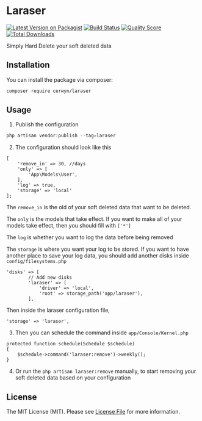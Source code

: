 # Laraser

[![Latest Version on Packagist](https://img.shields.io/packagist/v/cerwyn/laraser.svg?style=flat-square)](https://packagist.org/packages/cerwyn/laraser)
[![Build Status](https://img.shields.io/travis/cerwyn/laraser/master.svg?style=flat-square)](https://travis-ci.org/cerwyn/laraser)
[![Quality Score](https://img.shields.io/scrutinizer/g/cerwyn/laraser.svg?style=flat-square)](https://scrutinizer-ci.com/g/cerwyn/laraser)
[![Total Downloads](https://img.shields.io/packagist/dt/cerwyn/laraser.svg?style=flat-square)](https://packagist.org/packages/cerwyn/laraser)

Simply Hard Delete your soft deleted data

## Installation

You can install the package via composer:

```bash
composer require cerwyn/laraser
```

## Usage
1. Publish the configuration
``` php
php artisan vendor:publish --tag=laraser
```
2. The configuration should look like this
```
[
    'remove_in' => 30, //days
    'only' => [
        'App\Models\User',
    ],
    'log' => true,
    'storage' => 'local'
];
```
The ```remove_in``` is the old of your soft deleted data that want to be deleted.

The ```only``` is the models that take effect. If you want to make all of your models take effect, then you should fill with ```['*']```

The ```log``` is whether you want to log the data before being removed

The ```storage``` is where you want your log to be stored. If you want to have another place to save your log data, you should add another disks inside ```config/filesystems.php```
```
'disks' => [
        // Add new disks
        'laraser' => [
            'driver' => 'local',
            'root' => storage_path('app/laraser'),
        ],
```
Then inside the laraser configuration file, 
```
'storage' => 'laraser',
```
3. Then you can schedule the command inside ```app/Console/Kernel.php```
```
protected function schedule(Schedule $schedule)
{
    $schedule->command('laraser:remove')->weekly();
}
```
4. Or run the ```php artisan laraser:remove``` manually, to start removing your soft deleted data based on your configuration

## License

The MIT License (MIT). Please see [License File](LICENSE.md) for more information.
